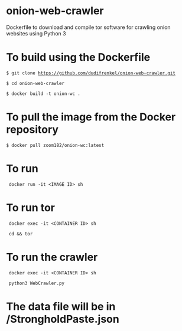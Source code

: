 # onion-web-crawler

Dockerfile to download and compile tor software for crawling onion websites using Python 3

# To build using the Dockerfile

<code>$ git clone https://github.com/dudifrenkel/onion-web-crawler.git</code>

<code>$ cd onion-web-crawler</code>

<code>$ docker build -t onion-wc .</code>


# To pull the image from the Docker repository

<code>$ docker pull zoom182/onion-wc:latest</code>

# To run

<code> docker run -it \<IMAGE ID\> sh </code>
  
# To run tor

<code> docker exec -it \<CONTAINER ID\> sh </code>  
  
<code> cd && tor </code>

# To run the crawler

<code> docker exec -it \<CONTAINER ID\> sh </code>

<code> python3 WebCrawler.py </code>

# The data file will be in /StrongholdPaste.json
